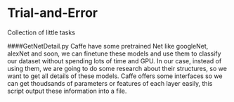 # Trial-and-Error
Collection of little tasks

####GetNetDetail.py
Caffe have some pretrained Net like googleNet, alexNet and soon, we can finetune these models and use them to classify our dataset without spending lots of time and GPU. In our case, instead of using them, we are going to do some research about their structures, so we want to get all details of these models. Caffe offers some interfaces so we can get thoudsands of parameters or features of each layer easily, this script output these information into a file.
